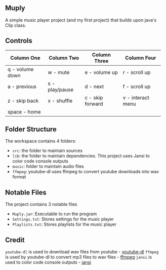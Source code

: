 ## Muply

A simple music player project (and my first project) that builds upon java's Clip class.

## Controls


| Column One  | Column Two | Column Three | Column Four |
| ------------- | ------------- |  -------------  | ------------- |
| q - volume down | w - mute | e - volume up | r - scroll up |
| a - previous | s - play/pause | d - next | f - scroll up |
| z - skip back | x - shuffle | c - skip forward | v - interact menu |
| space - home |

## Folder Structure

The workspace contains 4 folders:

- `src`: the folder to maintain sources
- `lib`: the folder to maintain dependencies. This project uses Jansi to color code console outputs
- `music`: folder to maintain audio files
- `ffmpeg`: youtube-dl uses ffmpeg to convert youtube downloads into wav format

## Notable Files

The project contains 3 notable files

- `Muply.jar`: Executable to run the program
- `Settings.txt`: Stores settings for the music player
- `Playlists.txt`: Stores playlists for the music player


## Credit

`youtube-dl` is used to download wav files from youtube - [youtube-dl](https://github.com/ytdl-org/youtube-dl)
`ffmpeg` is used by youtube-dl to convert mp3 files to wav files - [ffmpeg](https://github.com/FFmpeg/FFmpeg)
`jansi` is used to color code console outputs - [jansi](https://github.com/fusesource/jansi)
